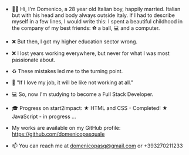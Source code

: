 - 👋🏻 Hi, I'm Domenico, a 28 year old Italian boy, happily married.
Italian but with his head and body always outside Italy.
If I had to describe myself in a few lines, I would write this:
I spent a beautiful childhood in the company of my best friends: ⚽️ a ball, 💻 and a computer.

- ❌ But then, I got my higher education sector wrong.
- ❌ I lost years working everywhere, but never for what I was most passionate about.
- ♻️ These mistakes led me to the turning point.
- 💙 "If I love my job, it will be like not working at all."
- 💻 So, now I'm studying to become a Full Stack Developer.

- 🎓 Progress on start2impact:
★ HTML and CSS - Completed!
★ JavaScript - in progress ...

- My works are available on my GitHub profile: https://github.com/domenicopasquale 

- 📫 You can reach me at domenicopasq@gmail.com or +393270211233
